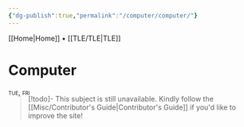 ```yaml
---
{"dg-publish":true,"permalink":"/computer/computer/"}
---
```



[[Home\|Home]] • [[TLE/TLE\|TLE]]

# Computer

<div style="font-variant: small-caps; margin-bottom: -18px;">tue, fri</div>

>[!todo]- This subject is still unavailable. Kindly follow the [[Misc/Contributor's Guide\|Contributor's Guide]] if you'd like to improve the site!